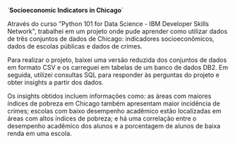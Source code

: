 `**Socioeconomic Indicators in Chicago**´

Através do curso "Python 101 for Data Science - IBM Developer Skills Network", trabalhei em um projeto onde pude aprender como utilizar dados de três conjuntos de dados de Chicago: indicadores socioeconômicos, dados de escolas públicas e dados de crimes.

Para realizar o projeto, baixei uma versão reduzida dos conjuntos de dados em formato CSV e os carreguei em tabelas de um banco de dados DB2. Em seguida, utilizei consultas SQL para responder às perguntas do projeto e obter insights a partir dos dados.

Os insights obtidos incluem informações como: as áreas com maiores índices de pobreza em Chicago também apresentam maior incidência de crimes; escolas com baixo desempenho acadêmico estão localizadas em áreas com altos índices de pobreza; e há uma correlação entre o desempenho acadêmico dos alunos e a porcentagem de alunos de baixa renda em uma escola.
